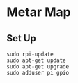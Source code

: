 # Metar Map




## Set Up

```shell
sudo rpi-update
sudo apt-get update
sudo apt-get upgrade
sudo adduser pi gpio
```
